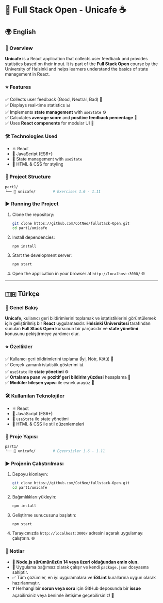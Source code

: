 # 🍵 Full Stack Open - Unicafe ☕

## 🌍 English

### 📌 Overview
**Unicafe** is a React application that collects user feedback and provides statistics based on their input. It is part of the **Full Stack Open** course by the University of Helsinki and helps learners understand the basics of state management in React.

### ⭐ Features
✅ Collects user feedback (Good, Neutral, Bad) 📝  
✅ Displays real-time statistics 📊  
✅ Implements **state management** with `useState` ⚙️  
✅ Calculates **average score** and **positive feedback percentage** 🔢  
✅ Uses **React components** for modular UI 🎯  

### 🛠 Technologies Used
- ⚛️ React
- 📜 JavaScript (ES6+)
- 🔄 State management with `useState`
- 🎨 HTML & CSS for styling

### 📂 Project Structure
```bash
part1/
└── 🍵 unicafe/        # Exercises 1.6 - 1.11
```

### ▶️ Running the Project
1. Clone the repository:
   ```sh
   git clone https://github.com/CotNeo/fullstack-Open.git
   cd part1/unicafe
   ```
2. Install dependencies:
   ```sh
   npm install
   ```
3. Start the development server:
   ```sh
   npm start
   ```
4. Open the application in your browser at `http://localhost:3000/` 🌐

---

## 🇹🇷 Türkçe

### 📌 Genel Bakış
**Unicafe**, kullanıcı geri bildirimlerini toplamak ve istatistiklerini görüntülemek için geliştirilmiş bir **React** uygulamasıdır. **Helsinki Üniversitesi** tarafından sunulan **Full Stack Open** kursunun bir parçasıdır ve **state yönetimi** konusunu pekiştirmeye yardımcı olur.

### ⭐ Özellikler
✅ Kullanıcı geri bildirimlerini toplama (İyi, Nötr, Kötü) 📝  
✅ Gerçek zamanlı istatistik gösterimi 📊  
✅ `useState` ile **state yönetimi** ⚙️  
✅ **Ortalama puan** ve **pozitif geri bildirim yüzdesi** hesaplama 🔢  
✅ **Modüler bileşen yapısı** ile esnek arayüz 🎯  

### 🛠 Kullanılan Teknolojiler
- ⚛️ React
- 📜 JavaScript (ES6+)
- 🔄 `useState` ile state yönetimi
- 🎨 HTML & CSS ile stil düzenlemeleri

### 📂 Proje Yapısı
```bash
part1/
└── 🍵 unicafe/        # Egzersizler 1.6 - 1.11
```

### ▶️ Projenin Çalıştırılması
1. Depoyu klonlayın:
   ```sh
   git clone https://github.com/CotNeo/fullstack-Open.git
   cd part1/unicafe
   ```
2. Bağımlılıkları yükleyin:
   ```sh
   npm install
   ```
3. Geliştirme sunucusunu başlatın:
   ```sh
   npm start
   ```
4. Tarayıcınızda `http://localhost:3000/` adresini açarak uygulamayı çalıştırın. 🌐

### 🔔 Notlar
- 🛑 **Node.js sürümünüzün 14 veya üzeri olduğundan emin olun.**
- 🔗 Uygulama bağımsız olarak çalışır ve kendi `package.json` dosyasına sahiptir.
- ✅ Tüm çözümler, en iyi uygulamalara ve **ESLint** kurallarına uygun olarak hazırlanmıştır.
- ❓ Herhangi bir **sorun veya soru** için GitHub deposunda bir **issue** açabilirsiniz veya benimle iletişime geçebilirsiniz! 💬

